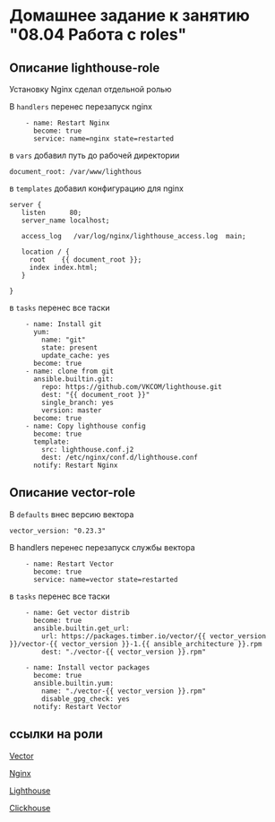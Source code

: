 # Домашнее задание к занятию "08.04 Работа с roles"

## Описание lighthouse-role
Установку Nginx сделал отдельной ролью

В `handlers` перенес перезапуск nginx
```
    - name: Restart Nginx
      become: true
      service: name=nginx state=restarted
```
 в `vars` добавил путь до рабочей директории
 ```
 document_root: /var/www/lighthous
 ```
 в `templates` добавил конфигурацию для nginx
 
 ```
 server {
    listen      80;
    server_name localhost;

    access_log   /var/log/nginx/lighthouse_access.log  main;

    location / {
      root    {{ document_root }};
      index index.html;
    }

}
```
в `tasks` перенес все таски

```
    - name: Install git
      yum:
        name: "git"
        state: present
        update_cache: yes
      become: true
    - name: clone from git
      ansible.builtin.git:
        repo: https://github.com/VKCOM/lighthouse.git
        dest: "{{ document_root }}"
        single_branch: yes
        version: master
      become: true
    - name: Copy lighthouse config
      become: true
      template:
        src: lighthouse.conf.j2
        dest: /etc/nginx/conf.d/lighthouse.conf
      notify: Restart Nginx
```
## Описание vector-role
В `defaults` внес версию вектора
```
vector_version: "0.23.3"
```
В handlers перенес перезапуск службы вектора

```
    - name: Restart Vector
      become: true
      service: name=vector state=restarted
```
в `tasks` перенес все таски
```
    - name: Get vector distrib
      become: true
      ansible.builtin.get_url:
        url: https://packages.timber.io/vector/{{ vector_version }}/vector-{{ vector_version }}-1.{{ ansible_architecture }}.rpm
        dest: "./vector-{{ vector_version }}.rpm"

    - name: Install vector packages
      become: true
      ansible.builtin.yum:
        name: "./vector-{{ vector_version }}.rpm"
        disable_gpg_check: yes
      notify: Restart Vector
```
## ссылки на роли 
[Vector](https://github.com/omega-pasha/vector-role)

[Nginx](https://github.com/omega-pasha/nginx-role)

[Lighthouse](https://github.com/omega-pasha/lighthouse-role)

[Clickhouse](https://github.com/omega-pasha/clickhouse-role)
